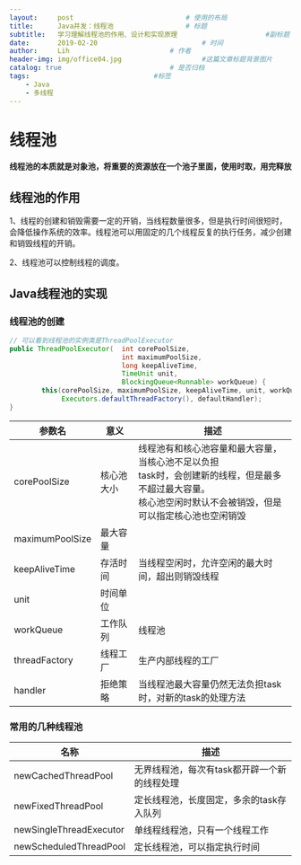 ```yaml
---
layout:     post   				        	# 使用的布局
title:      Java并发：线程池					# 标题 
subtitle:   学习理解线程池的作用、设计和实现原理          			#副标题
date:       2019-02-20 				      		# 时间
author:     Lih 						# 作者
header-img: img/office04.jpg 					#这篇文章标题背景图片
catalog: true 							# 是否归档
tags:								#标签
    - Java
    - 多线程
---
```


# 线程池

**线程池的本质就是对象池，将重要的资源放在一个池子里面，使用时取，用完释放**

## 线程池的作用

1、线程的创建和销毁需要一定的开销，当线程数量很多，但是执行时间很短时，会降低操作系统的效率。线程池可以用固定的几个线程反复的执行任务，减少创建和销毁线程的开销。

2、线程池可以控制线程的调度。

## Java线程池的实现

### 线程池的创建

```java
// 可以看到线程池的实例类是ThreadPoolExecutor
public ThreadPoolExecutor(	int corePoolSize,
                            int maximumPoolSize,
							long keepAliveTime,
							TimeUnit unit,
                            BlockingQueue<Runnable> workQueue) {
        this(corePoolSize, maximumPoolSize, keepAliveTime, unit, workQueue,
             Executors.defaultThreadFactory(), defaultHandler);
}
```

| 参数名          | 意义       | 描述                                                         |
| --------------- | ---------- | ------------------------------------------------------------ |
| corePoolSize    | 核心池大小 | 线程池有和核心池容量和最大容量，当核心池不足以负担<br/>task时，会创建新的线程，但是最多不超过最大容量。<br>核心池空闲时默认不会被销毁，但是可以指定核心池也空闲销毁 |
| maximumPoolSize | 最大容量   |                                                              |
| keepAliveTime   | 存活时间   | 当线程空闲时，允许空闲的最大时间，超出则销毁线程             |
| unit            | 时间单位   |                                                              |
| workQueue       | 工作队列   | 线程池                                                       |
| threadFactory   | 线程工厂   | 生产内部线程的工厂                                           |
| handler         | 拒绝策略   | 当线程池最大容量仍然无法负担task时，对新的task的处理方法     |

### 常用的几种线程池

| 名称                    | 描述                                         |
| ----------------------- | -------------------------------------------- |
| newCachedThreadPool     | 无界线程池，每次有task都开辟一个新的线程处理 |
| newFixedThreadPool      | 定长线程池，长度固定，多余的task存入队列     |
| newSingleThreadExecutor | 单线程线程池，只有一个线程工作               |
| newScheduledThreadPool  | 定长线程池，可以指定执行时间                 |



# 